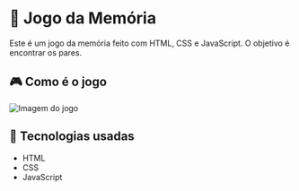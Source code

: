 # 🧠 Jogo da Memória

Este é um jogo da memória feito com HTML, CSS e JavaScript. O objetivo é encontrar os pares.

## 🎮 Como é o jogo

![Imagem do jogo](/Imagens/Jogo%20da%20memória.PNG)

## 🚀 Tecnologias usadas

- HTML
- CSS
- JavaScript
